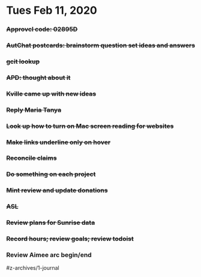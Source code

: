 # Tues Feb 11, 2020
### ~~Approvcl code: 02895D~~
### ~~AutChat postcards: brainstorm question set ideas and answers~~
### ~~gcit lookup~~
### ~~APD: thought about it~~
### ~~Kville came up with new ideas~~
### ~~Reply Maria Tanya~~
### ~~Look up how to turn on Mac screen reading for websites~~
### ~~Make links underline only on hover~~
### ~~Reconcile claims~~
### ~~Do something on each project~~
### ~~Mint review and update donations~~
### ~~ASL~~
### ~~Review plans for Sunrise data~~
### ~~Record hours; review goals; review todoist~~
### Review Aimee arc begin/end


#z-archives/1-journal